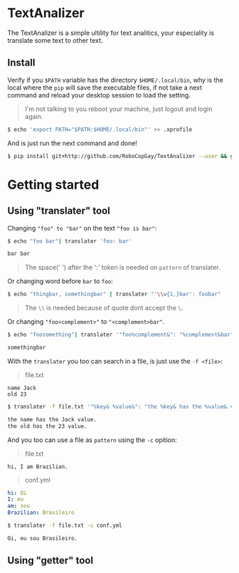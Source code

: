 # TextAnalizer

The TextAnalizer is a simple ultility for text analitics, your especiality is translate some text to other text.

## Install

Verify if you `$PATH` variable has the directory `$HOME/.local/bin`, why is the local where the `pip` will save the executable files, if not take a next command and reload your desktop session to load the setting.

> I'm not talking to you reboot your machine, just logout and login again.

```sh
$ echo 'export PATH="$PATH:$HOME/.local/bin"' >> .xprofile
```

And is just run the next command and done!

```sh
$ pip install git+http://github.com/RoboCopGay/TextAnalizer --user && getter -h > /dev/null && if [[ "$?"==0 ]];then echo 'TextAnalizer are installed!!';fi
```

# Getting started

## Using "translater" tool

Changing `"foo" to "bar"` on the text `"foo is bar"`:

```sh
$ echo "foo bar"| translater 'foo: bar'

bar bar
```
> The space(' ') after the ':' token is needed on `pattern` of translater.

Or changing word before `bar` to `foo`:

```sh
$ echo "thingbar, somethingbar" | translater "'\\w{1,}bar': foobar"
```

> The `\\` is needed because of quote dont accept the `\`.

Or changing `"foo<complement>"` to `"<complement>bar"`.

```sh
$ echo "foosomething"| translater '"foo%complement&": "%complement&bar"'

somethingbar
```

With the `translater` you too can search in a file, is just use the `-f <file>`:

> file.txt

```
name Jack
old 23
```

```sh
$ translater -f file.txt '"%key& %value&": "the %key& has the %value& value."'

the name has the Jack value.
the old has the 23 value.
```

And you too can use a file as `pattern` using the `-c` opition:

> file.txt

```
hi, I am Brazilian.
```

> conf.yml

```yaml
hi: Oi
I: eu
am: sou
Brazilian: Brasileiro
```

```sh
$ translater -f file.txt -c conf.yml

Oi, eu sou Brasileiro.
```

## Using "getter" tool
